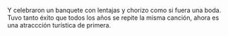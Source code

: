 Y celebraron un banquete con lentajas y chorizo como si fuera una boda.
Tuvo tanto éxito que todos los años se repite la misma canción, ahora es una atraccción turística de primera.